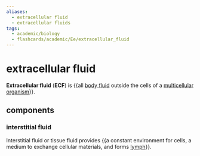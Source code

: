 ```yaml
---
aliases:
  - extracellular fluid
  - extracellular fluids
tags:
  - academic/biology
  - flashcards/academic/Ee/extracellular_fluid
---
```


# extracellular fluid

__Extracellular fluid__ (__ECF__) is {{all [body fluid](body%20fluid.md) outside the cells of a [multicellular organism](multicellular%20organism.md)}}. <!--SR:!2023-07-03,41,270-->

## components

### interstitial fluid

Interstitial fluid or tissue fluid provides {{a constant environment for cells, a medium to exchange cellular materials, and forms [lymph](lymph.md)}}. <!--SR:!2023-08-16,66,250-->
